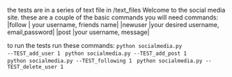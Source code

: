 the tests are in a series of text file in /text_files 
Welcome to the social media site. 
these are a couple of the basic commands you will need
commands:
|follow    | your username, friends name|
|newuser   |your desired username, email,password| 
|post      |your username, message|



to run the tests run these commands:
<code>python socialmedia.py --TEST_add_user 1 </code>
<code>python socialmedia.py --TEST_add_post 1 </code>
<code>python socialmedia.py --TEST_following  1 </code>
<code>python socialmedia.py --TEST_delete_user 1 </code>

